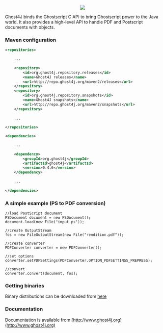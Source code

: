 <p align="center">
<img src="http://www.ghost4j.org/images/home-logo.png"/>
</p>


Ghost4J binds the Ghostscript C API to bring Ghostscript power to the Java world.
It also provides a high-level API to handle PDF and Postscript documents with objects.

### Maven configuration

```xml
<repositories>

	...
	
	<repository>
		<id>org.ghost4j.repository.releases</id>
		<name>Ghost4J releases</name>
		<url>http://repo.ghost4j.org/maven2/releases</url>
	</repository>
	<repository>
		<id>org.ghost4j.repository.snapshots</id>
		<name>Ghost4J snapshots</name>
		<url>http://repo.ghost4j.org/maven2/snapshots</url>
	</repository>
	
	...
	
</repositories>

<dependencies>

	...
	
	<dependency>
		<groupId>org.ghost4j</groupId>
		<artifactId>ghost4j</artifactId>
		<version>0.4.6</version>
	</dependency>
	
	...
	
</dependencies>
```

### A simple example (PS to PDF conversion)

	//load PostScript document
	PSDocument document = new PSDocument();
	document.load(new File("input.ps"));
	
	//create OutputStream
	fos = new FileOutputStream(new File("rendition.pdf"));
	
	//create converter
	PDFConverter converter = new PDFConverter();
	
	//set options
	converter.setPDFSettings(PDFConverter.OPTION_PDFSETTINGS_PREPRESS);
	
	//convert
	converter.convert(document, fos);
	
### Getting binaries

Binary distributions can be downloaded from [here](http://www.ghost4j.org/downloads.html)

### Documentation

Documentation is available from [http://www.ghost4j.org](http://www.ghost4j.org)
